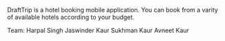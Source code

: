 DraftTrip is a hotel booking mobile application. You can book from a varity of available hotels according to your budget.

Team:
Harpal Singh
Jaswinder Kaur
Sukhman Kaur
Avneet Kaur
